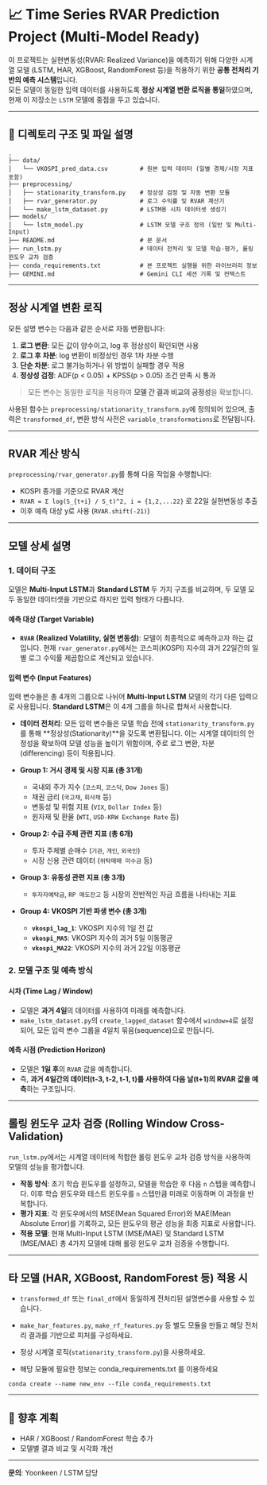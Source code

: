 # 📈 Time Series RVAR Prediction Project (Multi-Model Ready)

이 프로젝트는 실현변동성(RVAR: Realized Variance)을 예측하기 위해 다양한 시계열 모델 (LSTM, HAR, XGBoost, RandomForest 등)을 적용하기 위한 **공통 전처리 기반의 예측 시스템**입니다.  
모든 모델이 동일한 입력 데이터를 사용하도록 **정상 시계열 변환 로직을 통일**하였으며, 현재 이 저장소는 `LSTM` 모델에 중점을 두고 있습니다.

---

## 📁 디렉토리 구조 및 파일 설명

```
.
├── data/
│   └── VKOSPI_pred_data.csv         # 원본 입력 데이터 (일별 경제/시장 지표 포함)
├── preprocessing/
│   ├── stationarity_transform.py    # 정상성 검정 및 자동 변환 모듈
│   ├── rvar_generator.py            # 로그 수익률 및 RVAR 계산기
│   └── make_lstm_dataset.py         # LSTM용 시차 데이터셋 생성기
├── models/
│   └── lstm_model.py                # LSTM 모델 구조 정의 (일반 및 Multi-Input)
├── README.md                        # 본 문서
├── run_lstm.py                      # 데이터 전처리 및 모델 학습-평가, 롤링 윈도우 교차 검증
├── conda_requirements.txt           # 본 프로젝트 실행을 위한 라이브러리 정보
├── GEMINI.md                        # Gemini CLI 세션 기록 및 컨텍스트
```

---

## 정상 시계열 변환 로직

모든 설명 변수는 다음과 같은 순서로 자동 변환됩니다:

1. **로그 변환**: 모든 값이 양수이고, log 후 정상성이 확인되면 사용
2. **로그 후 차분**: log 변환이 비정상인 경우 1차 차분 수행
3. **단순 차분**: 로그 불가능하거나 위 방법이 실패할 경우 적용
4. **정상성 검정**: ADF(p < 0.05) + KPSS(p > 0.05) 조건 만족 시 통과

> 모든 변수는 동일한 로직을 적용하여 **모델 간 결과 비교의 공정성**을 확보합니다.

사용된 함수는 `preprocessing/stationarity_transform.py`에 정의되어 있으며, 
출력은 `transformed_df`, 변환 방식 사전은 `variable_transformations`로 전달됩니다.

---

## RVAR 계산 방식

`preprocessing/rvar_generator.py`를 통해 다음 작업을 수행합니다:

- KOSPI 종가를 기준으로 RVAR 계산
- `RVAR = Σ log(S_{t+i} / S_t)^2, i = {1,2,...22}` 로 22일 실현변동성 추출
- 이후 예측 대상 y로 사용 (`RVAR.shift(-21)`)

---

## 모델 상세 설명

### 1. 데이터 구조

모델은 **Multi-Input LSTM**과 **Standard LSTM** 두 가지 구조를 비교하며, 두 모델 모두 동일한 데이터셋을 기반으로 하지만 입력 형태가 다릅니다.

#### **예측 대상 (Target Variable)**

*   **`RVAR` (Realized Volatility, 실현 변동성)**: 모델이 최종적으로 예측하고자 하는 값입니다. 현재 `rvar_generator.py`에서는 코스피(KOSPI) 지수의 과거 22일간의 일별 로그 수익률 제곱합으로 계산되고 있습니다.

#### **입력 변수 (Input Features)**

입력 변수들은 총 4개의 그룹으로 나뉘어 **Multi-Input LSTM** 모델의 각기 다른 입력으로 사용됩니다. **Standard LSTM**은 이 4개 그룹을 하나로 합쳐서 사용합니다.

*   **데이터 전처리**: 모든 입력 변수들은 모델 학습 전에 `stationarity_transform.py`를 통해 **정상성(Stationarity)**을 갖도록 변환됩니다. 이는 시계열 데이터의 안정성을 확보하여 모델 성능을 높이기 위함이며, 주로 로그 변환, 차분(differencing) 등이 적용됩니다.

*   **Group 1: 거시 경제 및 시장 지표 (총 31개)**
    *   국내외 주가 지수 (`코스피`, `코스닥`, `Dow Jones` 등)
    *   채권 금리 (`국고채`, `회사채` 등)
    *   변동성 및 위험 지표 (`VIX`, `Dollar Index` 등)
    *   원자재 및 환율 (`WTI`, `USD-KRW Exchange Rate` 등)

*   **Group 2: 수급 주체 관련 지표 (총 6개)**
    *   투자 주체별 순매수 (`기관`, `개인`, `외국인`)
    *   시장 신용 관련 데이터 (`위탁매매 미수금` 등)

*   **Group 3: 유동성 관련 지표 (총 3개)**
    *   `투자자예탁금`, `RP 매도잔고` 등 시장의 전반적인 자금 흐름을 나타내는 지표

*   **Group 4: VKOSPI 기반 파생 변수 (총 3개)**
    *   **`vkospi_lag_1`**: VKOSPI 지수의 1일 전 값
    *   **`vkospi_MA5`**: VKOSPI 지수의 과거 5일 이동평균
    *   **`vkospi_MA22`**: VKOSPI 지수의 과거 22일 이동평균

### 2. 모델 구조 및 예측 방식

#### **시차 (Time Lag / Window)**

*   모델은 **과거 4일**의 데이터를 사용하여 미래를 예측합니다.
*   `make_lstm_dataset.py`의 `create_lagged_dataset` 함수에서 `window=4`로 설정되어, 모든 입력 변수 그룹을 4일치 묶음(sequence)으로 만듭니다.

#### **예측 시점 (Prediction Horizon)**

*   모델은 **1일 후**의 `RVAR` 값을 예측합니다.
*   즉, **과거 4일간의 데이터(t-3, t-2, t-1, t)를 사용하여 다음 날(t+1)의 RVAR 값을 예측**하는 구조입니다.

---

## 롤링 윈도우 교차 검증 (Rolling Window Cross-Validation)

`run_lstm.py`에서는 시계열 데이터에 적합한 롤링 윈도우 교차 검증 방식을 사용하여 모델의 성능을 평가합니다.

- **작동 방식**: 초기 학습 윈도우를 설정하고, 모델을 학습한 후 다음 `n` 스텝을 예측합니다. 이후 학습 윈도우와 테스트 윈도우를 `n` 스텝만큼 미래로 이동하며 이 과정을 반복합니다.
- **평가 지표**: 각 윈도우에서의 MSE(Mean Squared Error)와 MAE(Mean Absolute Error)를 기록하고, 모든 윈도우의 평균 성능을 최종 지표로 사용합니다.
- **적용 모델**: 현재 Multi-Input LSTM (MSE/MAE) 및 Standard LSTM (MSE/MAE) 총 4가지 모델에 대해 롤링 윈도우 교차 검증을 수행합니다.

---

## 타 모델 (HAR, XGBoost, RandomForest 등) 적용 시

- `transformed_df` 또는 `final_df`에서 동일하게 전처리된 설명변수를 사용할 수 있습니다.
- `make_har_features.py`, `make_rf_features.py` 등 별도 모듈을 만들고 해당 전처리 결과를 기반으로 피처를 구성하세요.
- 정상 시계열 로직(`stationarity_transform.py`)을 사용하세요.

- 해당 모듈에 필요한 정보는 conda_requirements.txt 를 이용하세요
```
conda create --name new_env --file conda_requirements.txt
```
---

## 🔗 향후 계획

- HAR / XGBoost / RandomForest 학습 추가
- 모델별 결과 비교 및 시각화 개선

---

**문의**: Yoonkeen / LSTM 담당